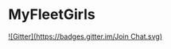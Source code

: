# MyFleetGirls
[![Gitter](https://badges.gitter.im/Join Chat.svg)](https://gitter.im/ponkotuy/MyFleetGirls?utm_source=badge&utm_medium=badge&utm_campaign=pr-badge&utm_content=badge)